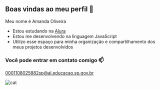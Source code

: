 ## Boas vindas ao meu perfil 🌟

Meu nome é Amanda Oliveira

- Estou estudando na [Alura](https://www.alura.com.br)
- Estou me desenvolvendo na linguagem JavaScript
- Utilizo esse espaço para minha organização e compartilhamento dos meus projetos desenvolvidos

### Você pode entrar em contato comigo 📫



0001108025882sp@al.educacao.sp.gov.br

![cat](https://media.tenor.com/cor0ZSgUarIAAAAM/cat-goofy-cat.gif)
